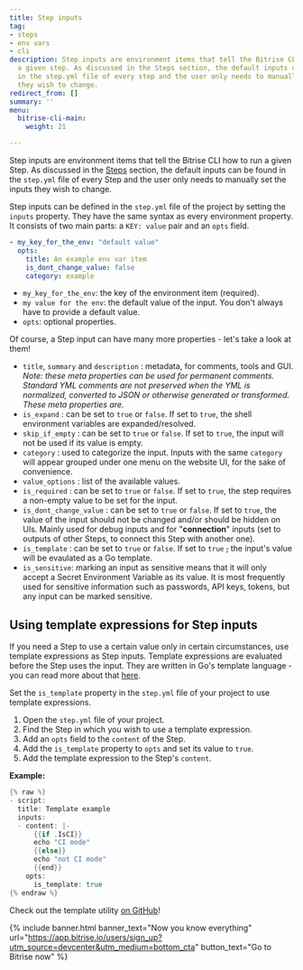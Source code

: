 ```yaml
---
title: Step inputs
tag:
- steps
- env vars
- cli
description: Step inputs are environment items that tell the Bitrise CLI how to run
  a given step. As discussed in the Steps section, the default inputs can be found
  in the step.yml file of every step and the user only needs to manually set the inputs
  they wish to change.
redirect_from: []
summary: ''
menu:
  bitrise-cli-main:
    weight: 21

---
```

Step inputs are environment items that tell the Bitrise CLI how to run a given Step. As discussed in the [Steps](/bitrise-cli/steps) section, the default inputs can be found in the `step.yml` file of every Step and the user only needs to manually set the inputs they wish to change.

Step inputs can be defined in the `step.yml` file of the project by setting the `inputs` property. They have the same syntax as every environment property. It consists of two main parts: a `KEY: value` pair and an `opts` field.

```yaml 
- my_key_for_the_env: "default value" 
  opts: 
    title: An example env var item 
    is_dont_change_value: false 
    category: example
```

* `my_key_for_the_env`: the key of the environment item (required).
* `my value for the env`: the default value of the input. You don't always have to provide a default value.
* `opts`: optional properties.

Of course, a Step input can have many more properties - let's take a look at them!

* `title`, `summary` and `description` : metadata, for comments, tools and GUI.
  _Note: these meta properties can be used for permanent comments. Standard YML comments
  are not preserved when the YML is normalized, converted to JSON or otherwise
  generated or transformed. These meta properties are._
* `is_expand` : can be set to `true` or `false`. If set to `true`, the shell environment variables are expanded/resolved.
* `skip_if_empty` : can be set to `true` or `false`. If set to `true`, the input will not be used if its value is empty.
* `category` : used to categorize the input. Inputs with the same `category` will appear grouped under one menu on the website UI, for the sake of convenience.
* `value_options` : list of the available values.
* `is_required` : can be set to `true` or `false`. If set to `true`, the step requires a non-empty value to be set for the input.
* `is_dont_change_value` : can be set to `true` or `false`. If set to `true`, the value of the input should not be changed and/or should be hidden on UIs. Mainly used for debug inputs and for "**connection**" inputs (set to outputs of other Steps, to connect this Step with another one).
* `is_template` : can be set to `true` or `false`. If set to `true` ~~,~~ the input's value will be evaulated as a Go template.
* `is_sensitive`: marking an input as sensitive means that it will only accept a Secret Environment Variable as its value. It is most frequently used for sensitive information such as passwords, API keys, tokens, but any input can be marked sensitive.

## Using template expressions for Step inputs

If you need a Step to use a certain value only in certain circumstances, use template expressions as Step inputs. Template expressions are evaluated before the Step uses the input. They are written in Go's template language - you can read more about that [here](https://golang.org/pkg/text/template/).

Set the `is_template` property in the `step.yml` file of your project to use template expressions.

1. Open the `step.yml` file of your project.
2. Find the Step in which you wish to use a template expression.
3. Add an `opts` field to the `content` of the Step.
4. Add the `is_template` property to `opts` and set its value to `true`.
5. Add the template expression to the Step's `content`.

**Example:**

``` Go
{% raw %}
- script:
  title: Template example
  inputs:
  - content: |-
      {{if .IsCI}}
      echo "CI mode"
      {{else}}
      echo "not CI mode"
      {{end}}
    opts:
      is_template: true
{% endraw %}
```

Check out the template utility [on GitHub](https://github.com/bitrise-io/bitrise/blob/master/bitrise/template_util.go#L17)!

{% include banner.html banner_text="Now you know everything" url="https://app.bitrise.io/users/sign_up?utm_source=devcenter&utm_medium=bottom_cta" button_text="Go to Bitrise now" %}